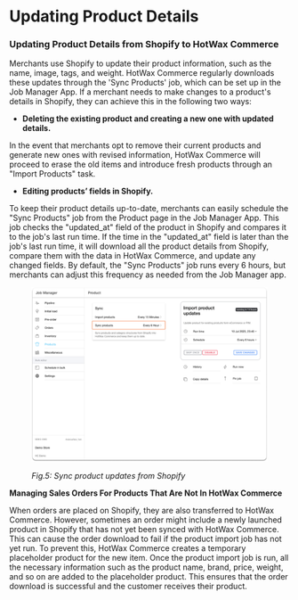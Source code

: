 # Updating Product Details

### Updating Product Details from Shopify to HotWax Commerce

Merchants use Shopify to update their product information, such as the name, image, tags, and weight. HotWax Commerce regularly downloads these updates through the 'Sync Products' job, which can be set up in the Job Manager App. If a merchant needs to make changes to a product's details in Shopify, they can achieve this in the following two ways:

* **Deleting the existing product and creating a new one with updated details.**&#x20;

In the event that merchants opt to remove their current products and generate new ones with revised information, HotWax Commerce will proceed to erase the old items and introduce fresh products through an "Import Products" task.

* **Editing products’ fields in Shopify.**

To keep their product details up-to-date, merchants can easily schedule the "Sync Products" job from the Product page in the Job Manager App. This job checks the "updated\_at" field of the product in Shopify and compares it to the job's last run time. If the time in the "updated\_at" field is later than the job's last run time, it will download all the product details from Shopify, compare them with the data in HotWax Commerce, and update any changed fields. By default, the "Sync Products" job runs every 6 hours, but merchants can adjust this frequency as needed from the Job Manager app.&#x20;

<figure><img src="../.gitbook/assets/Sync Products.png" alt=""><figcaption><p><em>Fig.5: Sync product updates from Shopify</em></p></figcaption></figure>

**Managing Sales Orders For Products That Are Not In HotWax Commerce**&#x20;

When orders are placed on Shopify, they are also transferred to HotWax Commerce. However, sometimes an order might include a newly launched product in Shopify that has not yet been synced with HotWax Commerce. This can cause the order download to fail if the product import job has not yet run. To prevent this, HotWax Commerce creates a temporary placeholder product for the new item. Once the product import job is run, all the necessary information such as the product name, brand, price, weight, and so on are added to the placeholder product. This ensures that the order download is successful and the customer receives their product.
